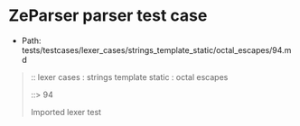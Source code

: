 # ZeParser parser test case

- Path: tests/testcases/lexer_cases/strings_template_static/octal_escapes/94.md

> :: lexer cases : strings template static : octal escapes
>
> ::> 94
>
> Imported lexer test
>
> <template pure> FourToSeven OctalDigit eol/eof

## FAIL

## Input

`````js
`\67
`````

## Output

_Note: the whole output block is auto-generated. Manual changes will be overwritten!_

Below follow outputs in four parsing modes: sloppy mode, strict mode script goal, module goal, web compat mode (always sloppy).

Note that the output parts are auto-generated by the test runner to reflect actual result.

### Sloppy mode

Parsed with script goal and as if the code did not start with strict mode header.

`````
throws: Tokenizer error!
    Illegal legacy octal escape in template, where octal escapes are never allowed

`\67
^------- error
`````

### Strict mode

Parsed with script goal but as if it was starting with `"use strict"` at the top.

_Output same as sloppy mode._

### Module goal

Parsed with the module goal.

_Output same as sloppy mode._

### Web compat mode

Parsed in sloppy script mode but with the web compat flag enabled.

_Output same as sloppy mode._

